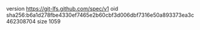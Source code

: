 version https://git-lfs.github.com/spec/v1
oid sha256:b6a1d278fbe4330ef7465e2b60cbf3d006dbf7316e50a893373ea3c462308704
size 1059
